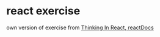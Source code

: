 # react exercise
own version of exercise from [Thinking In React, reactDocs](https://reactjs.org/docs/thinking-in-react.html#step-4-identify-where-your-state-should-live)
